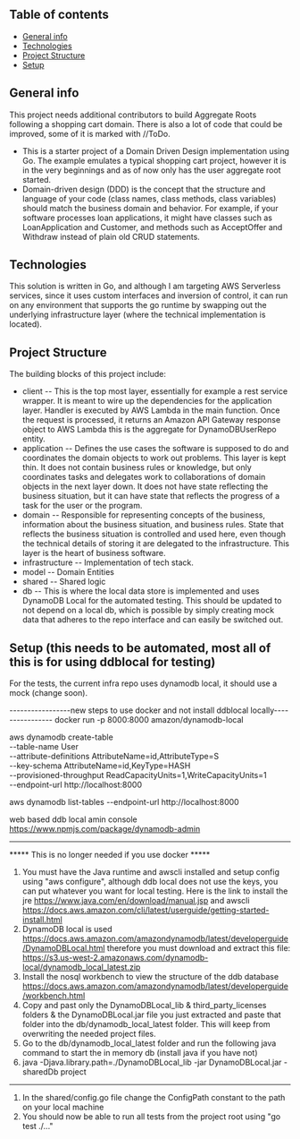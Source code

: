 ## Table of contents
* [General info](#general-info)
* [Technologies](#technologies)
* [Project Structure](#project-structure)
* [Setup](#setup)

## General info
This project needs additional contributors to build Aggregate Roots following a shopping cart domain. There  is also a lot of code that  could be improved, some of it is  marked with //ToDo.
* This is a starter project of a Domain Driven Design implementation using Go. The example emulates a typical shopping cart project, however it is in the very beginnings and as of now only has the user aggregate root started.  
* Domain-driven design (DDD) is the concept that the structure and language of your code (class names, class methods, class variables) should match the business domain and behavior. For example, if your software processes loan applications, it might have classes such as LoanApplication and Customer, and methods such as AcceptOffer and Withdraw instead of plain old CRUD statements.
	
## Technologies
This solution is written in Go, and although I am targeting AWS Serverless services, since it uses custom interfaces and inversion of control, it can run on any environment that supports the go runtime by swapping out the underlying infrastructure layer (where the technical implementation is located).
	
## Project Structure
The building blocks of this project include:
* client -- This is the top most layer, essentially for example a rest service wrapper.  It is meant to wire up the dependencies for the application layer.  Handler is executed by AWS Lambda in the main function. Once the request is processed, it returns an Amazon API Gateway response object to AWS Lambda this is the aggregate for DynamoDBUserRepo entity.
* application -- Defines the use cases the software is supposed to do and coordinates the domain objects to work out problems.  This layer is kept thin. It does not contain business rules or knowledge, but only coordinates tasks and delegates work to collaborations of domain objects in the next layer down.  It does not have state reflecting the business situation, but it can have state that reflects the progress of a task for the user or the program.
* domain -- Responsible for representing concepts of the business, information about the business situation, and business rules.  State that reflects the business situation is controlled and used here, even though the technical details of storing it are delegated to the infrastructure.  This layer is the heart of business software.
* infrastructure -- Implementation of tech stack.
* model -- Domain Entities
* shared -- Shared logic
* db --  This is where the local data store is implemented and uses DynamoDB Local for the automated testing.  This should be updated to not depend on a local db, which is possible by simply creating mock data that adheres to the repo interface and can easily be switched out.

## Setup (this needs to be automated, most all of this is for using ddblocal for testing)

For the tests, the current  infra repo uses dynamodb local, it should use a mock (change soon).

-----------------new steps to use docker and not install ddblocal locally----------------
docker run -p 8000:8000 amazon/dynamodb-local

aws dynamodb create-table \
--table-name User \
--attribute-definitions AttributeName=id,AttributeType=S \
--key-schema AttributeName=id,KeyType=HASH \
--provisioned-throughput ReadCapacityUnits=1,WriteCapacityUnits=1 \
--endpoint-url http://localhost:8000

aws dynamodb list-tables --endpoint-url http://localhost:8000

web based ddb local amin console
https://www.npmjs.com/package/dynamodb-admin

---------------------------------------------

***** This is no longer needed if you use docker *****
1. You must have the Java runtime and awscli installed and setup config using "aws configure", although ddb local does not use the keys, you can put whatever you want for local testing.  Here is the link to install the jre https://www.java.com/en/download/manual.jsp and awscli https://docs.aws.amazon.com/cli/latest/userguide/getting-started-install.html
1. DynamoDB local is used https://docs.aws.amazon.com/amazondynamodb/latest/developerguide/DynamoDBLocal.html therefore you must download and extract this file: https://s3.us-west-2.amazonaws.com/dynamodb-local/dynamodb_local_latest.zip
1. Install the nosql workbench to view the structure of the ddb database https://docs.aws.amazon.com/amazondynamodb/latest/developerguide/workbench.html
1. Copy and past only the DynamoDBLocal_lib & third_party_licenses folders & the DynamoDBLocal.jar file you just extracted and paste that folder into the db/dynamodb_local_latest folder.  This will keep from overwriting the needed project files.
1. Go to the db/dynamodb_local_latest folder and run the following java command to start the in memory db (install java if you have not)
1. java -Djava.library.path=./DynamoDBLocal_lib -jar DynamoDBLocal.jar -sharedDb project
********************************

1.  In the shared/config.go file change the ConfigPath constant to the path on your local machine
1. You should now be able to run all tests from the project root using "go test ./..."
